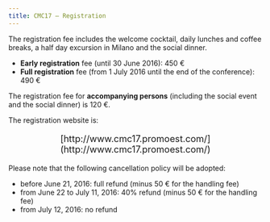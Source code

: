 ```yaml
---
title: CMC17 – Registration
---
```


The registration fee includes the welcome cocktail, daily lunches and coffee breaks, a half day excursion in Milano and the social dinner.

* **Early registration** fee (until 30 June 2016): 450 €
* **Full registration** fee (from 1 July 2016 until the end of the conference): 490 €

The registration fee for **accompanying persons** (including the social event and the social dinner) is 120 €.

The registration website is:  
<p style="text-align:center; font-size:large">[http://www.cmc17.promoest.com/](http://www.cmc17.promoest.com/)</p>

Please note that the following cancellation policy will be adopted:

* before June 21, 2016: full refund (minus 50 € for the handling fee)
* from June 22 to July 11, 2016: 40% refund (minus 50 € for the handling fee)
* from July 12, 2016: no refund
